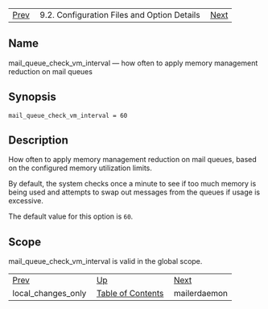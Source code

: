 |     |     |     |
| --- | --- | --- |
| [Prev](conf.ref.local_changes_only)  | 9.2. Configuration Files and Option Details |  [Next](conf.ref.mailerdaemon.php) |

<a name="conf.ref.mail_queue_check_vm_interval"></a>
## Name

mail_queue_check_vm_interval — how often to apply memory management reduction on mail queues

## Synopsis

`mail_queue_check_vm_interval = 60`

<a name="idp10065408"></a>
## Description

How often to apply memory management reduction on mail queues, based on the configured memory utilization limits.

By default, the system checks once a minute to see if too much memory is being used and attempts to swap out messages from the queues if usage is excessive.

The default value for this option is `60`.

<a name="idp10068560"></a>
## Scope

mail_queue_check_vm_interval is valid in the global scope.

|     |     |     |
| --- | --- | --- |
| [Prev](conf.ref.local_changes_only)  | [Up](conf.ref.files.php) |  [Next](conf.ref.mailerdaemon.php) |
| local_changes_only  | [Table of Contents](index) |  mailerdaemon |
